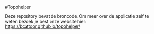 #Topohelper

Deze repository bevat de broncode. Om meer over de applicatie zelf te weten bezoek je best onze website hier: https://bcattoor.github.io/topohelper/